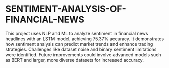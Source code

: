 # SENTIMENT-ANALYSIS-OF-FINANCIAL-NEWS

This project uses NLP and ML to analyze sentiment in financial news headlines with an LSTM model, achieving 75.37% accuracy. It demonstrates how sentiment analysis can predict market trends and enhance trading strategies. Challenges like dataset noise and binary sentiment limitations were identified. Future improvements could involve advanced models such as BERT and larger, more diverse datasets for increased accuracy.

